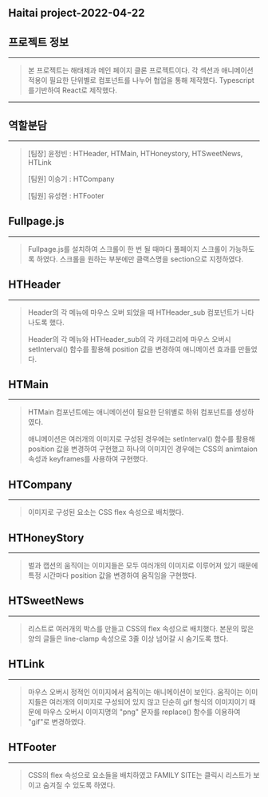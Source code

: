 ## Haitai project-2022-04-22

## 프로젝트 정보

---

> 본 프로젝트는 해태제과 메인 페이지 클론 프로젝트이다. 각 섹션과 애니메이션 적용이 필요한 단위별로 컴포넌트를 나누어 협업을 통해 제작했다.
> Typescript를기반하여 React로 제작했다.

---

## 역할분담

---

> [팀장] 윤정빈 : HTHeader, HTMain, HTHoneystory, HTSweetNews, HTLink
>
> [팀원] 이승기 : HTCompany
>
> [팀원] 유성현 : HTFooter

## Fullpage.js

---

> Fullpage.js를 설치하여 스크롤이 한 번 될 때마다 풀페이지 스크롤이 가능하도록 하였다.
> 스크롤을 원하는 부분에만 클랙스명을 section으로 지정하였다.

## HTHeader

---

> Header의 각 메뉴에 마우스 오버 되었을 때 HTHeader_sub 컴포넌트가 나타나도록 했다.
>
> Header의 각 메뉴와 HTHeader_sub의 각 카테고리에 마우스 오버시 setInterval() 함수를 활용해 position 값을 변경하여 애니메이션 효과를 만들었다.

## HTMain

---

> HTMain 컴포넌트에는 애니메이션이 필요한 단위별로 하위 컴포넌트를 생성하였다.
>
> 애니메이션은 여러개의 이미지로 구성된 경우에는 setInterval() 함수를 활용해 position 값을 변경하여 구현했고 하나의 이미지인 경우에는 CSS의 animtaion 속성과 keyframes를 사용하여 구현했다.

## HTCompany

---

> 이미지로 구성된 요소는 CSS flex 속성으로 배치했다.

## HTHoneyStory

---

> 벌과 캡션의 움직이는 이미지들은 모두 여러개의 이미지로 이루어져 있기 때문에 특정 시간마다 position 값을 변경하여 움직임을 구현했다.

## HTSweetNews

---

> 리스트로 여러개의 박스를 만들고 CSS의 flex 속성으로 배치했다. 본문의 많은 양의 글들은 line-clamp 속성으로 3줄 이상 넘어갈 시 숨기도록 했다.

## HTLink

---

> 마우스 오버시 정적인 이미지에서 움직이는 애니메이션이 보인다. 움직이는 이미지들은 여러개의 이미지로 구성되어 있지 않고 단순히 gif 형식의 이미지이기 때문에 마우스 오버시 이미지명의 "png" 문자를 replace() 함수를 이용하여 "gif"로 변경하였다.

## HTFooter

---

> CSS의 flex 속성으로 요소들을 배치하였고 FAMILY SITE는 클릭시 리스트가 보이고 숨겨질 수 있도록 하였다.
